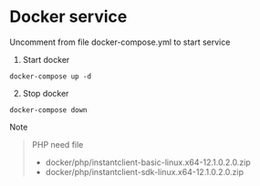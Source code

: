 # Docker service

Uncomment from file docker-compose.yml to start service

1. Start docker
```
docker-compose up -d
```
2. Stop docker
```
docker-compose down
```

Note

> PHP need file 
> - docker/php/instantclient-basic-linux.x64-12.1.0.2.0.zip
> - docker/php/instantclient-sdk-linux.x64-12.1.0.2.0.zip
